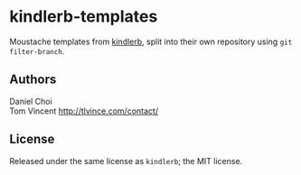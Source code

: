 # kindlerb-templates

Moustache templates from [kindlerb][], split into their own repository using
`git filter-branch`.

## Authors

Daniel Choi  
Tom Vincent <http://tlvince.com/contact/>

## License

Released under the same license as `kindlerb`; the MIT license.

  [kindlerb]: https://github.com/danchoi/kindlerb
